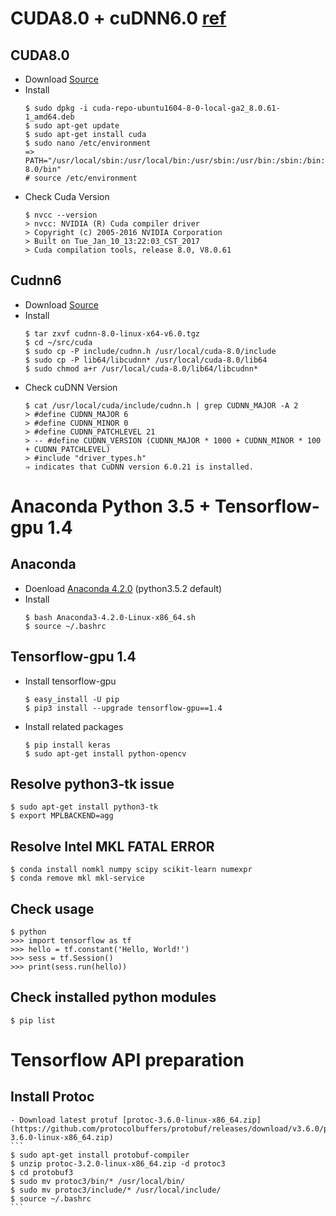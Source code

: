 # CUDA8.0 + cuDNN6.0 [ref](http://www.pradeepadiga.me/blog/2017/03/22/installing-cuda-toolkit-8-0-on-ubuntu-16-04/)
## CUDA8.0
  - Download [Source](https://developer.nvidia.com/cuda-toolkit-archive)
  - Install
    ```   
    $ sudo dpkg -i cuda-repo-ubuntu1604-8-0-local-ga2_8.0.61-1_amd64.deb
    $ sudo apt-get update
    $ sudo apt-get install cuda
    $ sudo nano /etc/environment
    => PATH="/usr/local/sbin:/usr/local/bin:/usr/sbin:/usr/bin:/sbin:/bin:/usr/games:/usr/local/cuda-8.0/bin"
    # source /etc/environment
    ```   
  - Check Cuda Version
    ```   
    $ nvcc --version
    > nvcc: NVIDIA (R) Cuda compiler driver
    > Copyright (c) 2005-2016 NVIDIA Corporation
    > Built on Tue_Jan_10_13:22:03_CST_2017
    > Cuda compilation tools, release 8.0, V8.0.61    
    ``` 

## Cudnn6 
  - Download [Source](https://developer.nvidia.com/rdp/cudnn-archive)
  - Install
    ```  
    $ tar zxvf cudnn-8.0-linux-x64-v6.0.tgz
    $ cd ~/src/cuda 
    $ sudo cp -P include/cudnn.h /usr/local/cuda-8.0/include
    $ sudo cp -P lib64/libcudnn* /usr/local/cuda-8.0/lib64
    $ sudo chmod a+r /usr/local/cuda-8.0/lib64/libcudnn*		
    ```      
  - Check cuDNN Version
    ```      
    $ cat /usr/local/cuda/include/cudnn.h | grep CUDNN_MAJOR -A 2
    > #define CUDNN_MAJOR 6 
    > #define CUDNN_MINOR 0 
    > #define CUDNN_PATCHLEVEL 21 
    > -- #define CUDNN_VERSION (CUDNN_MAJOR * 1000 + CUDNN_MINOR * 100 + CUDNN_PATCHLEVEL) 
    > #include "driver_types.h"
    ⇒ indicates that CuDNN version 6.0.21 is installed.
    ```      
# Anaconda Python 3.5 + Tensorflow-gpu 1.4
## Anaconda
  - Doenload [Anaconda 4.2.0](https://repo.continuum.io/archive/Anaconda3-4.2.0-Linux-x86_64.sh) (python3.5.2 default)
  - Install 
    ```
    $ bash Anaconda3-4.2.0-Linux-x86_64.sh
    $ source ~/.bashrc
    ```
## Tensorflow-gpu 1.4    
  - Install tensorflow-gpu
    ```  
    $ easy_install -U pip
    $ pip3 install --upgrade tensorflow-gpu==1.4
    ``` 
  - Install related packages
    ```
    $ pip install keras
    $ sudo apt-get install python-opencv
    ```

## Resolve python3-tk issue
    $ sudo apt-get install python3-tk
    $ export MPLBACKEND=agg
 
## Resolve Intel MKL FATAL ERROR
    $ conda install nomkl numpy scipy scikit-learn numexpr
    $ conda remove mkl mkl-service

##  Check usage
    $ python
    >>> import tensorflow as tf
    >>> hello = tf.constant('Hello, World!')
    >>> sess = tf.Session()
    >>> print(sess.run(hello))
   
## Check installed python modules
    $ pip list

# Tensorflow API preparation
## Install Protoc
    - Download latest protuf [protoc-3.6.0-linux-x86_64.zip](https://github.com/protocolbuffers/protobuf/releases/download/v3.6.0/protoc-3.6.0-linux-x86_64.zip)
    ```
    $ sudo apt-get install protobuf-compiler 
    $ unzip protoc-3.2.0-linux-x86_64.zip -d protoc3
    $ cd protobuf3
    $ sudo mv protoc3/bin/* /usr/local/bin/
    $ sudo mv protoc3/include/* /usr/local/include/
    $ source ~/.bashrc
    ```    

